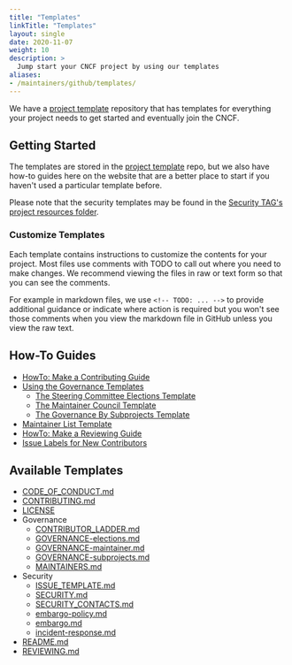 ```yaml
---
title: "Templates"
linkTitle: "Templates"
layout: single
date: 2020-11-07
weight: 10
description: >
  Jump start your CNCF project by using our templates
aliases:
- /maintainers/github/templates/
---
```


We have a [project template] repository that has templates for everything your project needs
to get started and eventually join the CNCF.

## Getting Started

The templates are stored in the [project template] repo,
but we also have how-to guides here on the website that are a better place to
start if you haven't used a particular template before.

Please note that the security templates may be found in the
[Security TAG's project resources folder](https://github.com/cncf/tag-security/tree/main/community/resources/project-resources).

### Customize Templates

Each template contains instructions to customize the contents for your project.
Most files use comments with TODO to call out where you need to make changes. We recommend
viewing the files in raw or text form so that you can see the comments.

For example in markdown files, we use `<!-- TODO: ... -->` to provide additional
guidance or indicate where action is required but you won't see those comments
when you view the markdown file in GitHub unless you view the raw text.

## How-To Guides

* [HowTo: Make a Contributing Guide](contributing.md)
* [Using the Governance Templates](governance-intro.md)
  * [The Steering Committee Elections Template](governance-elections.md)
  * [The Maintainer Council Template](governance-maintainer.md)
  * [The Governance By Subprojects Template](governance-subprojects.md)
* [Maintainer List Template](maintainers.md)
* [HowTo: Make a Reviewing Guide](reviewing.md)
* [Issue Labels for New Contributors](issue-labels.md)

## Available Templates

* [CODE_OF_CONDUCT.md](https://github.com/cncf/project-template/blob/main/CODE_OF_CONDUCT.md)
* [CONTRIBUTING.md](https://github.com/cncf/project-template/blob/main/CONTRIBUTING.md)
* [LICENSE](https://github.com/cncf/project-template/blob/main/LICENSE)
* Governance
  * [CONTRIBUTOR_LADDER.md](https://github.com/cncf/project-template/blob/main/CONTRIBUTOR_LADDER.md)
  * [GOVERNANCE-elections.md](https://github.com/cncf/project-template/blob/main/GOVERNANCE-elections.md)
  * [GOVERNANCE-maintainer.md](https://github.com/cncf/project-template/blob/main/GOVERNANCE-maintainer.md)
  * [GOVERNANCE-subprojects.md](https://github.com/cncf/project-template/blob/main/GOVERNANCE-subprojects.md)
  * [MAINTAINERS.md](https://github.com/cncf/project-template/blob/main/MAINTAINERS.md)
* Security
  * [ISSUE_TEMPLATE.md](https://github.com/cncf/tag-security/blob/main/community/resources/project-resources/templates/ISSUE_TEMPLATE.md)
  * [SECURITY.md](https://github.com/cncf/tag-security/blob/main/community/resources/project-resources/templates/SECURITY.md)
  * [SECURITY_CONTACTS.md](https://github.com/cncf/tag-security/blob/main/community/resources/project-resources/templates/SECURITY_CONTACTS.md)
  * [embargo-policy.md](https://github.com/cncf/tag-security/blob/main/community/resources/project-resources/templates/embargo-policy.md)
  * [embargo.md](https://github.com/cncf/tag-security/blob/main/community/resources/project-resources/templates/embargo.md)
  * [incident-response.md](https://github.com/cncf/tag-security/blob/main/community/resources/project-resources/templates/incident-response.md)
* [README.md](https://github.com/cncf/project-template/blob/main/README-template.md)
* [REVIEWING.md](https://github.com/cncf/project-template/blob/main/REVIEWING.md)

[contrib-strat]: https://github.com/cncf/tag-contributor-strategy/blob/main/README.md
[project template]: https://github.com/cncf/project-template
